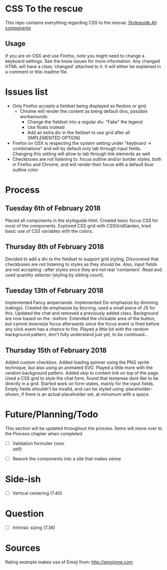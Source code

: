 # CSS To the rescue
This repo contains everything regarding CSS to the rescue.
[Styleguide All components](https://vandijkstef.github.io/cssttr/styleguide.html)

## Usage
If you are on OSX and use Firefox, note you might need to change a keyboard settings. See the know issues for more information.
Any changed HTML will have a class 'changed' attached to it. It will either be explained in a comment or this readme file.

# Issues list
* Only Firefox accepts a fieldset being displayed as flexbox or grid. 
    * Chrome will render the content as being default divs, possible workarounds:
        * Change the fieldset into a regular div. "Fake" the legend
        * Use floats instead
        * Add an extra div in the fieldset to use grid after all [IMPLEMENTED OPTION]
* Firefox on OSX is respecting the system setting under "keyboard -> combinations" and will by default only tab through input fields. Changing this setting will allow to tab through link elements as well
* Checkboxes are not listening to :focus outline and/or border styles, both in Firefox and Chrome, and will render their focus with a default blue outline color

# Process

## Tuesday 6th of February 2018
Placed all components in the styleguide.html. Created basic focus CSS for most of the components.
Explored CSS grid with CSSGridGarden, tried basic use of CSS variables with the colors.

## Thursday 8th of February 2018
Decided to add a div to the fieldset to support grid styling. Discovered that checkboxes are not listening to styles as they should be. Also, input fields are not accepting ::after styles since they are not real 'containers'. Read and used quantity selector (styling by sibling count).

## Tuesday 13th of February 2018
Implemented Fancy ampersands. Implemented De-emphasize by dimming (ratings). Created de-emphasize by blurring, used a small piece of JS for this. Updated the chat and removed a previously added class. Background are now based on the ::before. Extended the clickable area of the button, but cannot downsize focus afterwards since the focus event is fired before any click event has a chance to fire. Played a little bit with the random background pattern, don't fully understand just yet, to be continued...

## Thursday 15th of February 2018
Added custom checkbox. Added loading spinner using the PNG sprite technique, but also using an animated SVG. Played a little more with the random background pattern. Added skip to content link on top of the page. Used a CSS grid to style the chat form, found that textareas dont like to be directly in a grid. Started work on form states, mainly for the input fields. Empty fields shouldn't be invalid, and can be styled using :placeholder-shown, if there is an actual placeholder set, at minumum with a space.

# Future/Planning/Todo
This section will be updated throughout the process. Items will move over to the Process chapter when completed.
- [ ] Validation formulier (voor <form> zelf)
- [ ] Rework the components into a site that makes sense

# Side-ish
- [ ] Vertical centering (7.40)

# Question
- [ ] Intrinsic sizing (7.36)

# Sources

Rating example makes use of Emoji from: http://emojione.com
